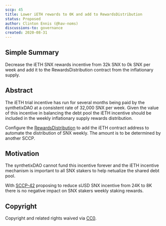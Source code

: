 ```yaml
---
sccp: 45
title: Lower iETH rewards to 0K and add to RewardsDistribution
status: Proposed
author: Clinton Ennis (@hav-noms)
discussions-to: governance
created: 2020-08-31
---
```


## Simple Summary
<!--"If you can't explain it simply, you don't understand it well enough." Provide a simplified and layman-accessible explanation of the SCCP.-->
Decrease the iETH SNX rewards incentive from 32k SNX to 0k SNX per week and add it to the RewardsDistribution contract from the inflationary supply.

## Abstract
<!--A short (~200 word) description of the variable change proposed.-->
The iETH trial incentive has run for several months being paid by the synthetixDAO at a consistent rate of 32,000 SNX per week. Given the value of this incentive in balancing the debt pool the iETH incentive should be included in the weekly inflationary supply rewards distribution.

Configure the [RewardsDistribution](http://contracts.synthetix.io/RewardsDistribution) to add the iETH contract address to automate the distribution of SNX weekly. The amount is to be determined by another SCCP.

## Motivation
<!--The motivation is critical for SCCPs that want to update variables within Synthetix. It should clearly explain why the existing variable is not incentive aligned. SCCP submissions without sufficient motivation may be rejected outright.-->
The synthetixDAO cannot fund this incentive forever and the iETH incentive mechanism is important to all SNX stakers to help netualize the shared debt pool.

With [SCCP-42](https://sips.synthetix.io/sccp/sccp-42) proposing to reduce sUSD SNX incentive from 24K to 8K there is no negative impact on SNX stakers weekly staking rewards.

## Copyright
Copyright and related rights waived via [CC0](https://creativecommons.org/publicdomain/zero/1.0/).
